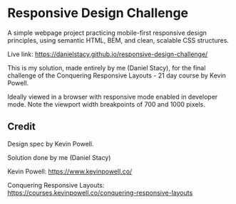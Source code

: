 # Responsive Design Challenge

A simple webpage project practicing mobile-first responsive design principles, using semantic HTML, BEM, and clean, scalable CSS structures.

Live link: https://danielstacy.github.io/responsive-design-challenge/

This is my solution, made entirely by me (Daniel Stacy), for the final challenge of the Conquering Responsive Layouts - 21 day course by Kevin Powell.

Ideally viewed in a browser with responsive mode enabled in developer mode. Note the viewport width breakpoints of 700 and 1000 pixels.

## Credit

Design spec by Kevin Powell.

Solution done by me (Daniel Stacy)

Kevin Powell: https://www.kevinpowell.co/

Conquering Responsive Layouts: https://courses.kevinpowell.co/conquering-responsive-layouts